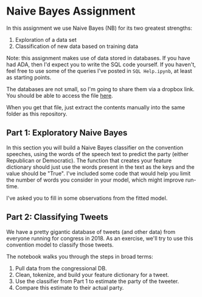 # Naive Bayes Assignment

In this assignment we use Naive Bayes (NB) for its two greatest strengths: 
1. Exploration of a data set 
1. Classification of new data based on training data

Note: this assignment makes use of data stored in databases. If you have had
ADA, then I'd expect you to write the SQL code yourself. If you haven't, 
feel free to use some of the queries I've posted in `SQL Help.ipynb`, at
least as starting points. 

The databases are not small, so I'm going to share them via a dropbox link.
You should be able to access the file 
[here](https://www.dropbox.com/s/mwhd2ktvtnyapwx/nb-assignment-data.zip?dl=0).

When you get that file, just extract the contents manually into the same
folder as this repository. 

## Part 1: Exploratory Naive Bayes

In this section you will build a Naive Bayes classifier on the convention
speeches, using the words of the speech text to predict the party (either 
Republican or Democratic). The function that creates your feature dictionary
should just use the words present in the text as the keys and the value 
should be "True". I've included some code that would help you limit the
number of words you consider in your model, which might improve run-time. 

I've asked you to fill in some observations from the fitted model.

## Part 2: Classifying Tweets

We have a pretty gigantic database of tweets (and other data) from 
everyone running for congress in 2018. As an exercise, we'll try to 
use this convention model to classify those tweets. 

The notebook walks you through the steps in broad terms: 
1. Pull data from the congressional DB.
1. Clean, tokenize, and build your feature dictionary for a tweet.
1. Use the classifier from Part 1 to estimate the party of the tweeter.
1. Compare this estimate to their actual party.


